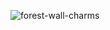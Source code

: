 ![forest-wall-charms](https://user-images.githubusercontent.com/118710/187502471-50a4119b-c325-49d7-a659-644936f72047.png) <a rel="me" href="https://hachyderm.io/@shmup" style="display: none;"> </a>
